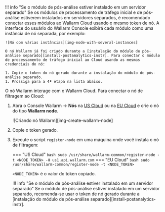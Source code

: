 !!! info "Se o módulo de pós-análise estiver instalado em um servidor separado"
    Se os módulos de processamento de tráfego inicial e de pós-análise estiverem instalados em servidores separados, é recomendado conectar esses módulos ao Wallarm Cloud usando o mesmo token de nó. A interface do usuário do Wallarm Console exibirá cada módulo como uma instância de nó separada, por exemplo:

    ![Nó com várias instâncias][img-node-with-several-instances]

    O nó Wallarm já foi criado durante a [instalação do módulo de pós-análise separado][install-postanalytics-instr]. Para conectar o módulo de processamento de tráfego inicial ao Cloud usando as mesmas credenciais do nó:

    1. Copie o token do nó gerado durante a instalação do módulo de pós-análise separado.
    1. Prossiga para a 4ª etapa na lista abaixo.

O nó Wallarm interage com o Wallarm Cloud. Para conectar o nó de filtragem ao Cloud:

1. Abra o Console Wallarm → **Nós** na [US Cloud](https://us1.my.wallarm.com/nodes) ou na [EU Cloud](https://my.wallarm.com/nodes) e crie o nó do tipo **Wallarm node**.

    ![Criando nó Wallarm][img-create-wallarm-node]
1. Copie o token gerado.
1. Execute o script `register-node` em uma máquina onde você instala o nó de filtragem:
    
    === "US Cloud"
        ``` bash
        sudo /usr/share/wallarm-common/register-node -t <NODE_TOKEN> -H us1.api.wallarm.com
        ```
    === "EU Cloud"
        ``` bash
        sudo /usr/share/wallarm-common/register-node -t <NODE_TOKEN>
        ```
    
    `<NODE_TOKEN>` é o valor do token copiado.

    !!! info "Se o módulo de pós-análise estiver instalado em um servidor separado"
        Se o módulo de pós-análise estiver instalado em um servidor separado, recomenda-se usar o token de nó gerado durante a [instalação do módulo de pós-análise separado][install-postanalytics-instr].